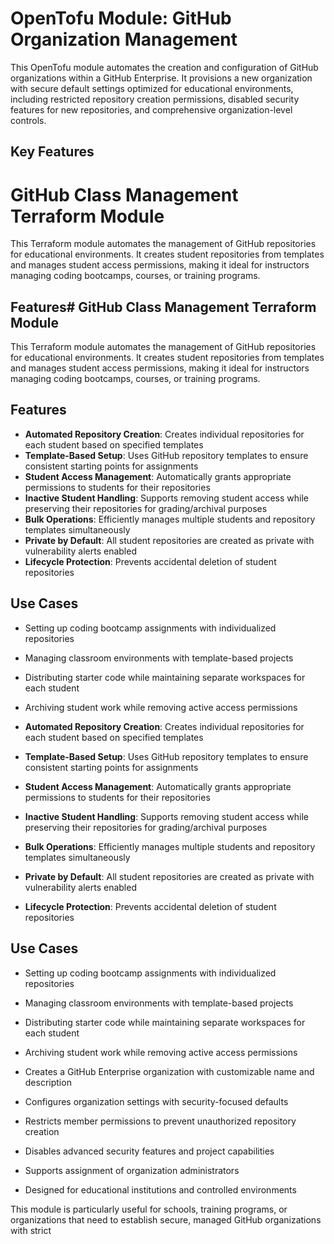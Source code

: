 # OpenTofu Module: GitHub Organization Management

This OpenTofu module automates the creation and configuration of GitHub organizations within a GitHub Enterprise. It provisions a new organization with secure default settings optimized for educational environments, including restricted repository creation permissions, disabled security features for new repositories, and comprehensive organization-level controls.

## Key Features
# GitHub Class Management Terraform Module

This Terraform module automates the management of GitHub repositories for educational environments. It creates student repositories from templates and manages student access permissions, making it ideal for instructors managing coding bootcamps, courses, or training programs.

## Features# GitHub Class Management Terraform Module

This Terraform module automates the management of GitHub repositories for educational environments. It creates student repositories from templates and manages student access permissions, making it ideal for instructors managing coding bootcamps, courses, or training programs.

## Features

- **Automated Repository Creation**: Creates individual repositories for each student based on specified templates
- **Template-Based Setup**: Uses GitHub repository templates to ensure consistent starting points for assignments
- **Student Access Management**: Automatically grants appropriate permissions to students for their repositories
- **Inactive Student Handling**: Supports removing student access while preserving their repositories for grading/archival purposes
- **Bulk Operations**: Efficiently manages multiple students and repository templates simultaneously
- **Private by Default**: All student repositories are created as private with vulnerability alerts enabled
- **Lifecycle Protection**: Prevents accidental deletion of student repositories

## Use Cases

- Setting up coding bootcamp assignments with individualized repositories
- Managing classroom environments with template-based projects
- Distributing starter code while maintaining separate workspaces for each student
- Archiving student work while removing active access permissions



- **Automated Repository Creation**: Creates individual repositories for each student based on specified templates
- **Template-Based Setup**: Uses GitHub repository templates to ensure consistent starting points for assignments
- **Student Access Management**: Automatically grants appropriate permissions to students for their repositories
- **Inactive Student Handling**: Supports removing student access while preserving their repositories for grading/archival purposes
- **Bulk Operations**: Efficiently manages multiple students and repository templates simultaneously
- **Private by Default**: All student repositories are created as private with vulnerability alerts enabled
- **Lifecycle Protection**: Prevents accidental deletion of student repositories

## Use Cases

- Setting up coding bootcamp assignments with individualized repositories
- Managing classroom environments with template-based projects
- Distributing starter code while maintaining separate workspaces for each student
- Archiving student work while removing active access permissions


- Creates a GitHub Enterprise organization with customizable name and description
- Configures organization settings with security-focused defaults
- Restricts member permissions to prevent unauthorized repository creation
- Disables advanced security features and project capabilities
- Supports assignment of organization administrators
- Designed for educational institutions and controlled environments

This module is particularly useful for schools, training programs, or organizations that need to establish secure, managed GitHub organizations with strict